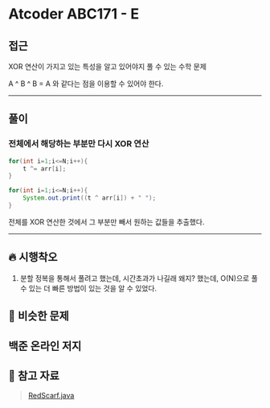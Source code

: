 # Atcoder ABC171 - E

## 접근

XOR 연산이 가지고 있는 특성을 알고 있어야지 풀 수 있는 수학 문제

A ^ B ^ B = A 와 같다는 점을 이용할 수 있어야 한다.


---
## 풀이

### 전체에서 해당하는 부분만 다시 XOR 연산

```java
for(int i=1;i<=N;i++){
    t ^= arr[i];
}

for(int i=1;i<=N;i++){
    System.out.print((t ^ arr[i]) + " ");
}
```

전체를 XOR 연산한 것에서 그 부분만 빼서 원하는 값들을 추출했다.

--- 
## 🔥 시행착오

1. 분할 정복을 통해서 풀려고 했는데, 시간초과가 나길래 왜지? 했는데, O(N)으로 풀 수 있는 더 빠른 방법이 있는 것을 알 수 있었다.

## 🤭 비슷한 문제

백준 온라인 저지
- 


## 💌 참고 자료

> [RedScarf.java](https://github.com/Rurril/Problem-Solving/blob/Test/Problem-Solving/PS/Math/RedScarf.java) 